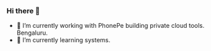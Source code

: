 ### Hi there 👋

- 🔭 I’m currently working with PhonePe building private cloud tools. Bengaluru.
- 🌱 I’m currently learning systems.

